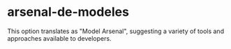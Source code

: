 # arsenal-de-modeles
This option translates as "Model Arsenal", suggesting a variety of tools and approaches available to developers.
